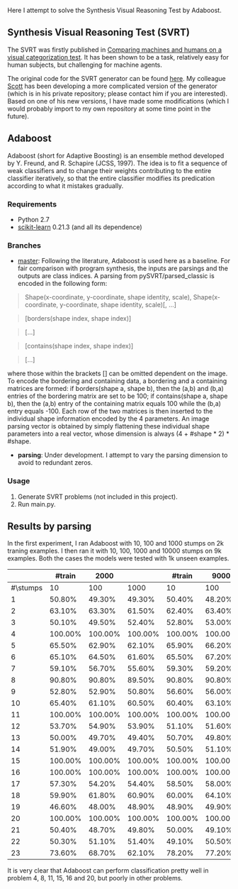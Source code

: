 Here I attempt to solve the Synthesis Visual Reasoning Test by Adaboost.

## Synthesis Visual Reasoning Test (SVRT)
The SVRT was firstly published in [Comparing machines and humans on a visual categorization test](https://www.pnas.org/content/108/43/17621.short). It has been shown to be a task, relatively easy for human subjects, but challenging for machine agents.

The original code for the SVRT generator can be found [here](https://www.idiap.ch/~fleuret/svrt/). My colleague [Scott](https://github.com/scottclowe) has been developing a more complicated version of the generator (which is in his private repository; please contact him if you are interested). Based on one of his new versions, I have made some modifications (which I would probably import to my own repository at some time point in the future).

## Adaboost
Adaboost (short for Adaptive Boosting) is an ensemble method developed by Y. Freund, and R. Schapire (JCSS, 1997). The idea is to fit a sequence of weak classifiers and to change their weights contributing to the entire classifier iteratively, so that the entire classifier modifies its predication according to what it mistakes gradually.

### Requirements
- Python 2.7
- [scikit-learn](https://scikit-learn.org/dev/index.html#) 0.21.3 (and all its dependence)

### Branches
- [master](https://github.com/anish-lu-yihe/SVRT-by-Adaboost):
Following the literature, Adaboost is used here as a baseline. For fair comparison with program synthesis, the inputs are parsings and the outputs are class indices. A parsing from pySVRT/parsed_classic is encoded in the following form:
> Shape(x-coordinate, y-coordinate, shape identity, scale), Shape(x-coordinate, y-coordinate, shape identity, scale)[, ...]

> [borders(shape index, shape index)]

> [...]

> [contains(shape index, shape index)]

> [...]

where those within the brackets [] can be omitted dependent on the image. To encode the bordering and containing data, a bordering and a containing matrices are formed: if borders(shape a, shape b), then the (a,b) and (b,a) entries of the bordering matrix are set to be 100; if contains(shape a, shape b), then the (a,b) entry of the containing matrix equals 100 while the (b,a) entry equals -100. Each row of the two matrices is then inserted to the individual shape information encoded by the 4 parameters. An image parsing vector is obtained by simply flattening these individual shape parameters into a real vector, whose dimension is always (4 + #shape * 2) * #shape.

- **parsing**:
Under development. I attempt to vary the parsing dimension to avoid to redundant zeros.

### Usage
1. Generate SVRT problems (not included in this project).
2. Run main.py.

## Results by parsing
In the first experiment, I ran Adaboost with 10, 100 and 1000 stumps on 2k traning examples. I then ran it with 10, 100, 1000 and 10000 stumps on 9k examples. Both the cases the models were tested with 1k unseen examples.

|            | \#train  | 2000     |          | \#train  | 9000     |          |          |
|------------|----------|----------|----------|----------|----------|----------|----------|
| \#\\stumps | 10       | 100      | 1000     | 10       | 100      | 1000     | 10000    |
| 1          | 50\.80%  | 49\.30%  | 49\.30%  | 50\.40%  | 48\.20%  | 48\.30%  | 50\.20%  |
| 2          | 63\.10%  | 63\.30%  | 61\.50%  | 62\.40%  | 63\.40%  | 62\.80%  | 59\.60%  |
| 3          | 50\.10%  | 49\.50%  | 52\.40%  | 52\.80%  | 53\.00%  | 51\.40%  | 52\.40%  |
| 4          | 100\.00% | 100\.00% | 100\.00% | 100\.00% | 100\.00% | 100\.00% | 100\.00% |
| 5          | 65\.50%  | 62\.90%  | 62\.10%  | 65\.90%  | 66\.20%  | 65\.50%  | 64\.00%  |
| 6          | 65\.10%  | 64\.50%  | 61\.60%  | 65\.50%  | 67\.20%  | 64\.90%  | 63\.60%  |
| 7          | 59\.10%  | 56\.70%  | 55\.60%  | 59\.30%  | 59\.20%  | 58\.70%  | 55\.40%  |
| 8          | 90\.80%  | 90\.80%  | 89\.50%  | 90\.80%  | 90\.80%  | 90\.80%  | 90\.60%  |
| 9          | 52\.80%  | 52\.90%  | 50\.80%  | 56\.60%  | 56\.00%  | 57\.10%  | 56\.20%  |
| 10         | 65\.40%  | 61\.10%  | 60\.50%  | 60\.40%  | 63\.10%  | 61\.50%  | 60\.90%  |
| 11         | 100\.00% | 100\.00% | 100\.00% | 100\.00% | 100\.00% | 100\.00% | 100\.00% |
| 12         | 53\.70%  | 54\.90%  | 53\.90%  | 51\.10%  | 51\.60%  | 53\.20%  | 53\.90%  |
| 13         | 50\.00%  | 49\.70%  | 49\.40%  | 50\.70%  | 49\.80%  | 49\.40%  | 49\.30%  |
| 14         | 51\.90%  | 49\.00%  | 49\.70%  | 50\.50%  | 51\.10%  | 52\.20%  | 50\.80%  |
| 15         | 100\.00% | 100\.00% | 100\.00% | 100\.00% | 100\.00% | 100\.00% | 100\.00% |
| 16         | 100\.00% | 100\.00% | 100\.00% | 100\.00% | 100\.00% | 100\.00% | 100\.00% |
| 17         | 57\.30%  | 54\.20%  | 54\.40%  | 58\.50%  | 58\.00%  | 58\.20%  | 56\.10%  |
| 18         | 59\.90%  | 61\.80%  | 60\.90%  | 60\.00%  | 64\.10%  | 63\.60%  | 61\.90%  |
| 19         | 46\.60%  | 48\.00%  | 48\.90%  | 48\.90%  | 49\.90%  | 51\.60%  | 51\.00%  |
| 20         | 100\.00% | 100\.00% | 100\.00% | 100\.00% | 100\.00% | 100\.00% | 100\.00% |
| 21         | 50\.40%  | 48\.70%  | 49\.80%  | 50\.00%  | 49\.10%  | 47\.00%  | 47\.90%  |
| 22         | 50\.30%  | 51\.10%  | 51\.40%  | 49\.10%  | 50\.50%  | 48\.00%  | 48\.10%  |
| 23         | 73\.60%  | 68\.70%  | 62\.10%  | 78\.20%  | 77\.20%  | 71\.60%  | 65\.70%  |

It is very clear that Adaboost can perform classification pretty well in problem 4, 8, 11, 15, 16 and 20, but poorly in other problems.

